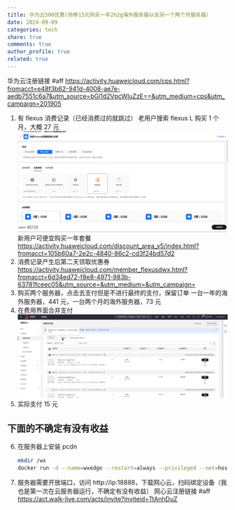 ```yaml
---
title: 华为云500优惠(领券15元购买一年2h2g海外服务器以及另一个两个月服务器）
date: 2024-09-09
categories: tech
share: true
comments: true
author_profile: true
related: true
---
```


华为云注册链接 #aff https://activity.huaweicloud.com/cps.html?fromacct=e48f3b62-941d-4008-ae7e-aedb7551c6a7&utm_source=bGl1d2VpcWluZzE==&utm_medium=cps&utm_campaign=201905

1. 有 flexus 消费记录（已经消费过的就跳过）
   老用户搜索 flexus L 购买 1 个月，大概 27 元
   ![alt text](/assets/images/huawei/image.png)
   新用户可便宜购买一年套餐 https://activity.huaweicloud.com/discount_area_v5/index.html?fromacct=105b60a7-2e2c-4840-86c2-cd3f24bd57d2
2. 消费记录产生后第二天领取优惠券
   https://activity.huaweicloud.com/member_flexusdwx.html?fromacct=6d34ed72-f8e8-4971-983b-63781fceec05&utm_source=&utm_medium=&utm_campaign=
3. 购买两个服务器，点击去支付但是不进行最终的支付，保留订单
   一台一年的海外服务器，441 元，一台两个月的海外服务器，73 元
4. 在费用界面合并支付
   ![alt text](/assets/images/huawei/image-1.png)
5. 实际支付 15 元

## 下面的不确定有没有收益

6. 在服务器上安装 pcdn
   ```sh
   mkdir /wx
   docker run -d --name=wxedge --restart=always --privileged --net=host --tmpfs /run --tmpfs /tmp -v /wx:/storage:rw images-cluster.xycloud.com/wxedge/wxedge:latest
   ```
7. 服务器需要开放端口，访问 http://ip:18888，下载网心云，扫码绑定设备（我也是第一次在云服务器运行，不确定有没有收益）
   网心云注册链接 #aff https://act.walk-live.com/acts/invite?inviteid=TtAnhDuZ
